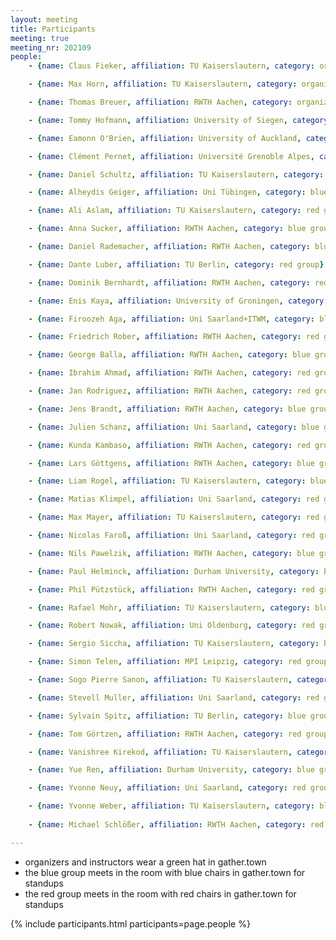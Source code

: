 ```yaml
---
layout: meeting
title: Participants
meeting: true
meeting_nr: 202109
people:
    - {name: Claus Fieker, affiliation: TU Kaiserslautern, category: organizer, github: fieker}

    - {name: Max Horn, affiliation: TU Kaiserslautern, category: organizer, github: fingolfin}

    - {name: Thomas Breuer, affiliation: RWTH Aachen, category: organizer, github: ThomasBreuer}

    - {name: Tommy Hofmann, affiliation: University of Siegen, category: organizer, github: thofma}

    - {name: Eamonn O'Brien, affiliation: University of Auckland, category: speaker}

    - {name: Clément Pernet, affiliation: Université Grenoble Alpes, category: speaker, github: ClementPernet}

    - {name: Daniel Schultz, affiliation: TU Kaiserslautern, category: instructor}

    - {name: Alheydis Geiger, affiliation: Uni Tübingen, category: blue group, github: AlheydisGeiger}

    - {name: Ali Aslam, affiliation: TU Kaiserslautern, category: red group}

    - {name: Anna Sucker, affiliation: RWTH Aachen, category: blue group}

    - {name: Daniel Rademacher, affiliation: RWTH Aachen, category: blue group}

    - {name: Dante Luber, affiliation: TU Berlin, category: red group}

    - {name: Dominik Bernhardt, affiliation: RWTH Aachen, category: red group}

    - {name: Enis Kaya, affiliation: University of Groningen, category: blue group}

    - {name: Firoozeh Aga, affiliation: Uni Saarland+ITWM, category: blue group}

    - {name: Friedrich Rober, affiliation: RWTH Aachen, category: red group}

    - {name: George Balla, affiliation: RWTH Aachen, category: blue group}

    - {name: Ibrahim Ahmad, affiliation: RWTH Aachen, category: red group, github: ibrahim-ahm}

    - {name: Jan Rodriguez, affiliation: RWTH Aachen, category: red group}

    - {name: Jens Brandt, affiliation: RWTH Aachen, category: blue group}

    - {name: Julien Schanz, affiliation: Uni Saarland, category: blue group, github: julien-schanz}

    - {name: Kunda Kambaso, affiliation: RWTH Aachen, category: red group}

    - {name: Lars Göttgens, affiliation: RWTH Aachen, category: blue group, github: lgoe-ac}

    - {name: Liam Rogel, affiliation: TU Kaiserslautern, category: blue group, github: rogeliam}

    - {name: Matias Klimpel, affiliation: Uni Saarland, category: red group, github: mklimpel}

    - {name: Max Mayer, affiliation: TU Kaiserslautern, category: red group}

    - {name: Nicolas Faroß, affiliation: Uni Saarland, category: red group}

    - {name: Nils Pawelzik, affiliation: RWTH Aachen, category: blue group}

    - {name: Paul Helminck, affiliation: Durham University, category: blue group}

    - {name: Phil Pützstück, affiliation: RWTH Aachen, category: red group}

    - {name: Rafael Mohr, affiliation: TU Kaiserslautern, category: blue group}

    - {name: Robert Nowak, affiliation: Uni Oldenburg, category: red group, GitHub: Asconik}

    - {name: Sergio Siccha, affiliation: TU Kaiserslautern, category: blue group}

    - {name: Simon Telen, affiliation: MPI Leipzig, category: red group}

    - {name: Sogo Pierre Sanon, affiliation: TU Kaiserslautern, category: blue group}

    - {name: Stevell Muller, affiliation: Uni Saarland, category: red group, github: StevellM}

    - {name: Sylvain Spitz, affiliation: TU Berlin, category: blue group}

    - {name: Tom Görtzen, affiliation: RWTH Aachen, category: red group}

    - {name: Vanishree Kirekod, affiliation: TU Kaiserslautern, category: red group}

    - {name: Yue Ren, affiliation: Durham University, category: blue group}

    - {name: Yvonne Neuy, affiliation: Uni Saarland, category: red group}

    - {name: Yvonne Weber, affiliation: TU Kaiserslautern, category: blue group}
    
    - {name: Michael Schlößer, affiliation: RWTH Aachen, category: red group, github: MichaelSchloesser}

---
```


- <span class="participants-organizer">organizers and instructors wear a green hat in gather.town</span>
- <span class="participants-blue-group">the blue group meets in the room with blue chairs in gather.town for standups</span>
- <span class="participants-red-group">the red group meets in the room with red chairs in gather.town for standups</span>

{% include participants.html participants=page.people %}

